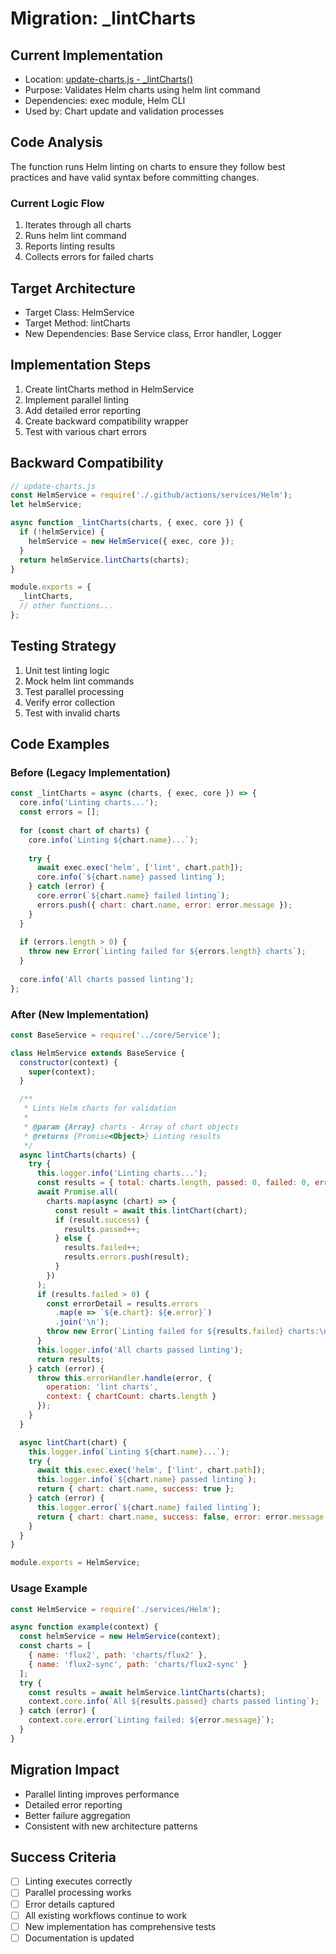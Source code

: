# Migration: _lintCharts

## Current Implementation
- Location: [update-charts.js - _lintCharts()](https://github.com/fluxcd/charts/blob/main/.github/scripts/update-charts.js#L143-L164)
- Purpose: Validates Helm charts using helm lint command
- Dependencies: exec module, Helm CLI
- Used by: Chart update and validation processes

## Code Analysis
The function runs Helm linting on charts to ensure they follow best practices and have valid syntax before committing changes.

### Current Logic Flow
1. Iterates through all charts
2. Runs helm lint command
3. Reports linting results
4. Collects errors for failed charts

## Target Architecture
- Target Class: HelmService
- Target Method: lintCharts
- New Dependencies: Base Service class, Error handler, Logger

## Implementation Steps
1. Create lintCharts method in HelmService
2. Implement parallel linting
3. Add detailed error reporting
4. Create backward compatibility wrapper
5. Test with various chart errors

## Backward Compatibility
```javascript
// update-charts.js
const HelmService = require('./.github/actions/services/Helm');
let helmService;

async function _lintCharts(charts, { exec, core }) {
  if (!helmService) {
    helmService = new HelmService({ exec, core });
  }
  return helmService.lintCharts(charts);
}

module.exports = {
  _lintCharts,
  // other functions...
};
```

## Testing Strategy
1. Unit test linting logic
2. Mock helm lint commands
3. Test parallel processing
4. Verify error collection
5. Test with invalid charts

## Code Examples

### Before (Legacy Implementation)
```javascript
const _lintCharts = async (charts, { exec, core }) => {
  core.info('Linting charts...');
  const errors = [];
  
  for (const chart of charts) {
    core.info(`Linting ${chart.name}...`);
    
    try {
      await exec.exec('helm', ['lint', chart.path]);
      core.info(`${chart.name} passed linting`);
    } catch (error) {
      core.error(`${chart.name} failed linting`);
      errors.push({ chart: chart.name, error: error.message });
    }
  }
  
  if (errors.length > 0) {
    throw new Error(`Linting failed for ${errors.length} charts`);
  }
  
  core.info('All charts passed linting');
};
```

### After (New Implementation)
```javascript
const BaseService = require('../core/Service');

class HelmService extends BaseService {
  constructor(context) {
    super(context);
  }

  /**
   * Lints Helm charts for validation
   * 
   * @param {Array} charts - Array of chart objects
   * @returns {Promise<Object>} Linting results
   */
  async lintCharts(charts) {
    try {
      this.logger.info('Linting charts...');
      const results = { total: charts.length, passed: 0, failed: 0, errors: [] };
      await Promise.all(
        charts.map(async (chart) => {
          const result = await this.lintChart(chart);
          if (result.success) {
            results.passed++;
          } else {
            results.failed++;
            results.errors.push(result);
          }
        })
      );
      if (results.failed > 0) {
        const errorDetail = results.errors
          .map(e => `${e.chart}: ${e.error}`)
          .join('\n');
        throw new Error(`Linting failed for ${results.failed} charts:\n${errorDetail}`);
      }
      this.logger.info('All charts passed linting');
      return results;
    } catch (error) {
      throw this.errorHandler.handle(error, {
        operation: 'lint charts',
        context: { chartCount: charts.length }
      });
    }
  }

  async lintChart(chart) {
    this.logger.info(`Linting ${chart.name}...`);
    try {
      await this.exec.exec('helm', ['lint', chart.path]);
      this.logger.info(`${chart.name} passed linting`);
      return { chart: chart.name, success: true };
    } catch (error) {
      this.logger.error(`${chart.name} failed linting`);
      return { chart: chart.name, success: false, error: error.message };
    }
  }
}

module.exports = HelmService;
```

### Usage Example
```javascript
const HelmService = require('./services/Helm');

async function example(context) {
  const helmService = new HelmService(context);
  const charts = [
    { name: 'flux2', path: 'charts/flux2' },
    { name: 'flux2-sync', path: 'charts/flux2-sync' }
  ];
  try {
    const results = await helmService.lintCharts(charts);
    context.core.info(`All ${results.passed} charts passed linting`);
  } catch (error) {
    context.core.error(`Linting failed: ${error.message}`);
  }
}
```

## Migration Impact
- Parallel linting improves performance
- Detailed error reporting
- Better failure aggregation
- Consistent with new architecture patterns

## Success Criteria
- [ ] Linting executes correctly
- [ ] Parallel processing works
- [ ] Error details captured
- [ ] All existing workflows continue to work
- [ ] New implementation has comprehensive tests
- [ ] Documentation is updated
